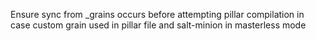 Ensure sync from _grains occurs before attempting pillar compilation in case custom grain used in pillar file and salt-minion in masterless mode
